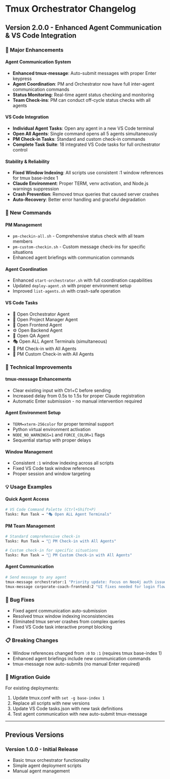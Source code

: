 # Tmux Orchestrator Changelog

## Version 2.0.0 - Enhanced Agent Communication & VS Code Integration

### 🎉 Major Enhancements

#### Agent Communication System
- **Enhanced tmux-message**: Auto-submit messages with proper Enter keypress
- **Agent Coordination**: PM and Orchestrator now have full inter-agent communication commands
- **Status Monitoring**: Real-time agent status checking and monitoring
- **Team Check-ins**: PM can conduct off-cycle status checks with all agents

#### VS Code Integration
- **Individual Agent Tasks**: Open any agent in a new VS Code terminal
- **Open All Agents**: Single command opens all 5 agents simultaneously
- **PM Check-in Tasks**: Standard and custom check-in commands
- **Complete Task Suite**: 18 integrated VS Code tasks for full orchestrator control

#### Stability & Reliability
- **Fixed Window Indexing**: All scripts use consistent :1 window references for tmux base-index 1
- **Claude Environment**: Proper TERM, venv activation, and Node.js warnings suppression
- **Crash Prevention**: Removed tmux queries that caused server crashes
- **Auto-Recovery**: Better error handling and graceful degradation

### 🤖 New Commands

#### PM Management
- `pm-checkin-all.sh` - Comprehensive status check with all team members
- `pm-custom-checkin.sh` - Custom message check-ins for specific situations
- Enhanced agent briefings with communication commands

#### Agent Coordination
- Enhanced `start-orchestrator.sh` with full coordination capabilities
- Updated `deploy-agent.sh` with proper environment setup
- Improved `list-agents.sh` with crash-safe operation

#### VS Code Tasks
- 🎯 Open Orchestrator Agent
- 👔 Open Project Manager Agent
- 🎨 Open Frontend Agent
- ⚙️ Open Backend Agent
- 🧪 Open QA Agent
- 🎭 Open ALL Agent Terminals (simultaneous)
- 👔 PM Check-in with All Agents
- 💬 PM Custom Check-in with All Agents

### 🔧 Technical Improvements

#### tmux-message Enhancements
- Clear existing input with Ctrl+C before sending
- Increased delay from 0.5s to 1.5s for proper Claude registration
- Automatic Enter submission - no manual intervention required

#### Agent Environment Setup
- `TERM=xterm-256color` for proper terminal support
- Python virtual environment activation
- `NODE_NO_WARNINGS=1` and `FORCE_COLOR=1` flags
- Sequential startup with proper delays

#### Window Management
- Consistent `:1` window indexing across all scripts
- Fixed VS Code task window references
- Proper session and window targeting

### 💡 Usage Examples

#### Quick Agent Access
```bash
# VS Code Command Palette (Ctrl+Shift+P)
Tasks: Run Task → "🎭 Open ALL Agent Terminals"
```

#### PM Team Management
```bash
# Standard comprehensive check-in
Tasks: Run Task → "👔 PM Check-in with All Agents"

# Custom check-in for specific situations
Tasks: Run Task → "💬 PM Custom Check-in with All Agents"
```

#### Agent Communication
```bash
# Send message to any agent
tmux-message orchestrator:1 "Priority update: Focus on Neo4j auth issues"
tmux-message corporate-coach-frontend:2 "UI fixes needed for login flow"
```

### 🐛 Bug Fixes
- Fixed agent communication auto-submission
- Resolved tmux window indexing inconsistencies
- Eliminated tmux server crashes from complex queries
- Fixed VS Code task interactive prompt blocking

### 📋 Breaking Changes
- Window references changed from `:0` to `:1` (requires tmux base-index 1)
- Enhanced agent briefings include new communication commands
- tmux-message now auto-submits (no manual Enter required)

### 🎯 Migration Guide
For existing deployments:
1. Update tmux.conf with `set -g base-index 1`
2. Replace all scripts with new versions
3. Update VS Code tasks.json with new task definitions
4. Test agent communication with new auto-submit tmux-message

---

## Previous Versions

### Version 1.0.0 - Initial Release
- Basic tmux orchestrator functionality
- Simple agent deployment scripts
- Manual agent management
